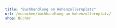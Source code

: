 ```yaml
---
title: "Buchhandlung am Hohenzollernplatz"
url: /muenchen/buchhandlung-am-hohenzollernplatz/
shop: Bücher
---
```

